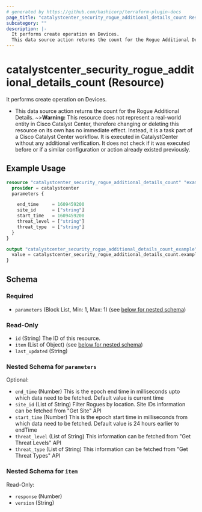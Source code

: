 ```yaml
---
# generated by https://github.com/hashicorp/terraform-plugin-docs
page_title: "catalystcenter_security_rogue_additional_details_count Resource - terraform-provider-catalystcenter"
subcategory: ""
description: |-
  It performs create operation on Devices.
  This data source action returns the count for the Rogue Additional Details.
---
```


# catalystcenter_security_rogue_additional_details_count (Resource)

It performs create operation on Devices.

- This data source action returns the count for the Rogue Additional Details.
~>**Warning:**
This resource does not represent a real-world entity in Cisco Catalyst Center, therefore changing or deleting this resource on its own has no immediate effect.
Instead, it is a task part of a Cisco Catalyst Center workflow. It is executed in CatalystCenter without any additional verification. It does not check if it was executed before or if a similar configuration or action already existed previously.

## Example Usage

```terraform
resource "catalystcenter_security_rogue_additional_details_count" "example" {
  provider = catalystcenter
  parameters {

    end_time     = 1609459200
    site_id      = ["string"]
    start_time   = 1609459200
    threat_level = ["string"]
    threat_type  = ["string"]
  }
}

output "catalystcenter_security_rogue_additional_details_count_example" {
  value = catalystcenter_security_rogue_additional_details_count.example
}
```

<!-- schema generated by tfplugindocs -->
## Schema

### Required

- `parameters` (Block List, Min: 1, Max: 1) (see [below for nested schema](#nestedblock--parameters))

### Read-Only

- `id` (String) The ID of this resource.
- `item` (List of Object) (see [below for nested schema](#nestedatt--item))
- `last_updated` (String)

<a id="nestedblock--parameters"></a>
### Nested Schema for `parameters`

Optional:

- `end_time` (Number) This is the epoch end time in milliseconds upto which data need to be fetched. Default value is current time
- `site_id` (List of String) Filter Rogues by location. Site IDs information can be fetched from "Get Site" API
- `start_time` (Number) This is the epoch start time in milliseconds from which data need to be fetched. Default value is 24 hours earlier to endTime
- `threat_level` (List of String) This information can be fetched from "Get Threat Levels" API
- `threat_type` (List of String) This information can be fetched from "Get Threat Types" API


<a id="nestedatt--item"></a>
### Nested Schema for `item`

Read-Only:

- `response` (Number)
- `version` (String)
